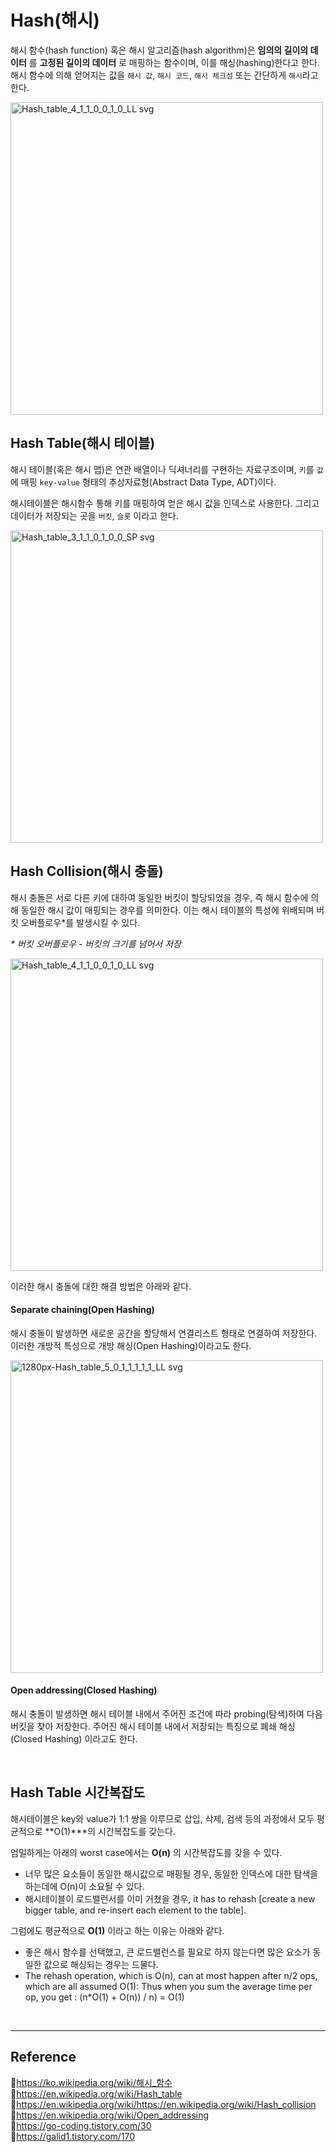 # Hash(해시)

해시 함수(hash function) 혹은 해시 알고리즘(hash algorithm)은 **임의의 길이의 데이터** 를 **고정된 길이의 데이터** 로 매핑하는 함수이며, 이를 해싱(hashing)한다고 한다.  
해시 함수에 의해 얻어지는 값을 `해시 값`, `해시 코드`, `해시 체크섬` 또는 간단하게 `해시`라고 한다.

<img src="https://user-images.githubusercontent.com/66757141/209565523-a7740995-1133-48db-90d4-110798930f96.png" alt="Hash_table_4_1_1_0_0_1_0_LL svg" width="500px"/>

<br/>

## Hash Table(해시 테이블)

해시 테이블(혹은 해시 맵)은 연관 배열이나 딕셔너리를 구현하는 자료구조이며, `키`를 `값`에 매핑 `key-value` 형태의 추상자료형(Abstract Data Type, ADT)이다.

해시테이블은 해시함수 통해 키를 매핑하여 얻은 해시 값을 인덱스로 사용한다. 그리고 데이터가 저장되는 곳을 `버킷`, `슬롯` 이라고 한다.

<img src="https://user-images.githubusercontent.com/66757141/209565531-841fcd27-814f-4982-8d30-0dc94619a5e8.png" alt="Hash_table_3_1_1_0_1_0_0_SP svg" width="500px"/>

<br/>

## Hash Collision(해시 충돌)

해시 충돌은 서로 다른 키에 대하여 동일한 버킷이 할당되었을 경우, 즉 해시 함수에 의해 동일한 해시 값이 매핑되는 경우를 의미한다. 이는 해시 테이블의 특성에 위배되며 버킷 오버플로우\*를 발생시킬 수 있다.

_\* 버킷 오버플로우 - 버킷의 크기를 넘어서 저장_

<img src="https://user-images.githubusercontent.com/66757141/209569409-554034de-543d-4816-a3af-18b278f6fed4.png" alt="Hash_table_4_1_1_0_0_1_0_LL svg" width="500px"/>

이러한 해시 충돌에 대한 해결 방법은 아래와 같다.

#### Separate chaining(Open Hashing)

해시 충돌이 발생하면 새로운 공간을 할당해서 연결리스트 형태로 연결하여 저장한다. 이러한 개방적 특성으로 개방 해싱(Open Hashing)이라고도 한다.

<img src="https://user-images.githubusercontent.com/66757141/209569742-f6642f8e-4383-4102-9c5e-7fbff62be191.png" alt="1280px-Hash_table_5_0_1_1_1_1_1_LL svg" width="500px"/>

#### Open addressing(Closed Hashing)

해시 충돌이 발생하면 해시 테이블 내에서 주어진 조건에 따라 probing(탐색)하여 다음 버킷을 찾아 저장한다. 주어진 해시 테이블 내에서 저장되는 특징으로 폐쇄 해싱(Closed Hashing) 이라고도 한다.

<br/>

## Hash Table 시간복잡도

해시테이블은 key와 value가 1:1 쌍을 이루므로 삽입, 삭제, 검색 등의 과정에서 모두 평균적으로 **O(1)\***의 시간복잡도를 갖는다.

엄밀하게는 아래의 worst case에서는 **O(n)** 의 시간복잡도를 갖을 수 있다.

- 너무 많은 요소들이 동일한 해시값으로 매핑될 경우, 동일한 인덱스에 대한 탐색을 하는데에 O(n)이 소요될 수 있다.
- 해시테이블이 로드밸런서를 이미 거쳤을 경우, it has to rehash [create a new bigger table, and re-insert each element to the table].

그럼에도 평균적으로 **O(1)** 이라고 하는 이유는 아래와 같다.

- 좋은 해시 함수를 선택했고, 큰 로드밸런스를 필요로 하지 않는다면 많은 요소가 동일한 값으로 해싱되는 경우는 드물다.
- The rehash operation, which is O(n), can at most happen after n/2 ops, which are all assumed O(1): Thus when you sum the average time per op, you get : (n\*O(1) + O(n)) / n) = O(1)

<br/>

---

## Reference

📄https://ko.wikipedia.org/wiki/해시_함수  
📄https://en.wikipedia.org/wiki/Hash_table  
📄https://en.wikipedia.org/wiki/https://en.wikipedia.org/wiki/Hash_collision  
📄https://en.wikipedia.org/wiki/Open_addressing  
📄https://go-coding.tistory.com/30  
📄https://galid1.tistory.com/170
